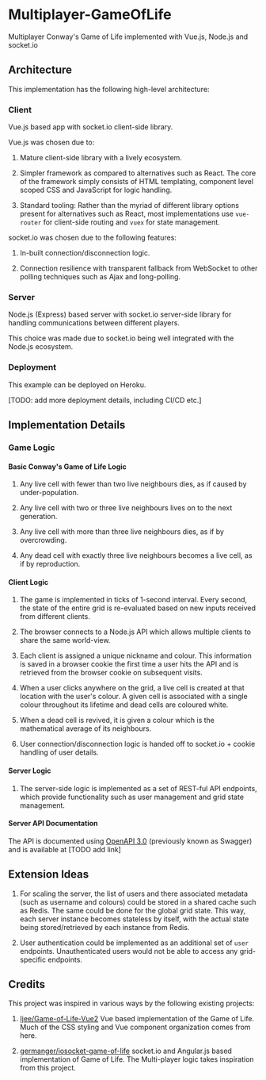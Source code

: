 # Multiplayer-GameOfLife

Multiplayer Conway's Game of Life implemented with Vue.js, Node.js and socket.io

## Architecture

This implementation has the following high-level architecture:

### Client

Vue.js based app with socket.io client-side library.

Vue.js was chosen due to:

1. Mature client-side library with a lively ecosystem.

1. Simpler framework as compared to alternatives such as React. The core of the framework simply consists of HTML templating, component level scoped CSS and JavaScript for logic handling.

1. Standard tooling: Rather than the myriad of different library options present for alternatives such as React, most implementations use `vue-router` for client-side routing and `vuex` for state management.

socket.io was chosen due to the following features:

1. In-built connection/disconnection logic.

1. Connection resilience with transparent fallback from WebSocket to other polling techniques such as Ajax and long-polling.

### Server

Node.js (Express) based server with socket.io server-side library for handling communications between different players.

This choice was made due to socket.io being well integrated with the Node.js ecosystem.

### Deployment

This example can be deployed on Heroku.

[TODO: add more deployment details, including CI/CD etc.]

## Implementation Details

### Game Logic

#### Basic Conway's Game of Life Logic

1. Any live cell with fewer than two live neighbours dies, as if caused by under-population.

1. Any live cell with two or three live neighbours lives on to the next generation.

1. Any live cell with more than three live neighbours dies, as if by overcrowding.

1. Any dead cell with exactly three live neighbours becomes a live cell, as if by reproduction.

#### Client Logic

1. The game is implemented in ticks of 1-second interval. Every second, the state of the entire grid is re-evaluated based on new inputs received from different clients.

1. The browser connects to a Node.js API which allows multiple clients to share the same world-view.

1. Each client is assigned a unique nickname and colour. This information is saved in a browser cookie the first time a user hits the API and is retrieved from the browser cookie on subsequent visits.

1. When a user clicks anywhere on the grid, a live cell is created at that location with the user's colour. A given cell is associated with a single colour throughout its lifetime and dead cells are coloured white.

1. When a dead cell is revived, it is given a colour which is the mathematical average of its neighbours.

1. User connection/disconnection logic is handed off to socket.io + cookie handling of user details.

#### Server Logic

1. The server-side logic is implemented as a set of REST-ful API endpoints, which provide functionality such as user management and grid state management.

#### Server API Documentation

The API is documented using [OpenAPI 3.0](https://swagger.io/docs/specification/about/) (previously known as Swagger) and is available at [TODO add link]

## Extension Ideas

1. For scaling the server, the list of users and there associated metadata (such as username and colours) could be stored in a shared cache such as Redis. The same could be done for the global grid state. This way, each server instance becomes stateless by itself, with the actual state being stored/retrieved by each instance from Redis.

1. User authentication could be implemented as an additional set of `user` endpoints. Unauthenticated users would not be able to access any grid-specific endpoints.

## Credits

This project was inspired in various ways by the following existing projects:

1. [Ijee/Game-of-Life-Vue2](https://github.com/Ijee/Game-of-Life-Vue2) Vue based implementation of the Game of Life. Much of the CSS styling and Vue component organization comes from here.

1. [germanger/iosocket-game-of-life](https://github.com/germanger/iosocket-game-of-life) socket.io and Angular.js based implementation of Game of Life. The Multi-player logic takes inspiration from this project.
